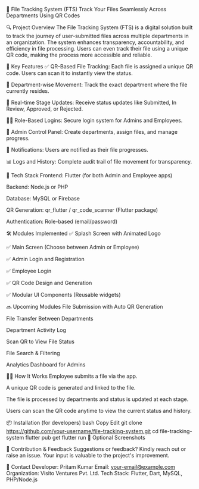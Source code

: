 📄 File Tracking System (FTS)
Track Your Files Seamlessly Across Departments Using QR Codes

🔍 Project Overview
The File Tracking System (FTS) is a digital solution built to track the journey of user-submitted files across multiple departments in an organization. The system enhances transparency, accountability, and efficiency in file processing. Users can even track their file using a unique QR code, making the process more accessible and reliable.

🚀 Key Features
✅ QR-Based File Tracking: Each file is assigned a unique QR code. Users can scan it to instantly view the status.

🏢 Department-wise Movement: Track the exact department where the file currently resides.

🔁 Real-time Stage Updates: Receive status updates like Submitted, In Review, Approved, or Rejected.

🧑‍💼 Role-Based Logins: Secure login system for Admins and Employees.

📂 Admin Control Panel: Create departments, assign files, and manage progress.

🔔 Notifications: Users are notified as their file progresses.

📊 Logs and History: Complete audit trail of file movement for transparency.

🧩 Tech Stack
Frontend: Flutter (for both Admin and Employee apps)

Backend: Node.js or PHP

Database: MySQL or Firebase

QR Generation: qr_flutter / qr_code_scanner (Flutter package)

Authentication: Role-based (email/password)

🛠 Modules Implemented
✅ Splash Screen with Animated Logo

✅ Main Screen (Choose between Admin or Employee)

✅ Admin Login and Registration

✅ Employee Login

✅ QR Code Design and Generation

✅ Modular UI Components (Reusable widgets)

🔜 Upcoming Modules
 File Submission with Auto QR Generation

 File Transfer Between Departments

 Department Activity Log

 Scan QR to View File Status

 File Search & Filtering

 Analytics Dashboard for Admins

🧑‍💻 How It Works
Employee submits a file via the app.

A unique QR code is generated and linked to the file.

The file is processed by departments and status is updated at each stage.

Users can scan the QR code anytime to view the current status and history.

📦 Installation (for developers)
bash
Copy
Edit
git clone https://github.com/your-username/file-tracking-system.git
cd file-tracking-system
flutter pub get
flutter run
📸 Optional Screenshots


🤝 Contribution & Feedback
Suggestions or feedback? Kindly reach out or raise an issue. Your input is valuable to the project's improvement.

📧 Contact
Developer: Pritam Kumar
Email: your-email@example.com
Organization: Visito Ventures Pvt. Ltd.
Tech Stack: Flutter, Dart, MySQL, PHP/Node.js
